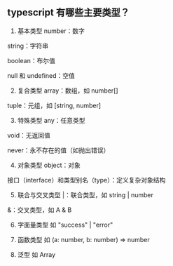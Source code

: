## typescript 有哪些主要类型？
1. 基本类型
number：数字

string：字符串

boolean：布尔值

null 和 undefined：空值

2. 复合类型
array：数组，如 number[]

tuple：元组，如 [string, number]

3. 特殊类型
any：任意类型

void：无返回值

never：永不存在的值（如抛出错误）

4. 对象类型
object：对象

接口（interface）和类型别名（type）：定义复杂对象结构

5. 联合与交叉类型
|：联合类型，如 string | number

&：交叉类型，如 A & B

6. 字面量类型
如 "success" | "error"

7. 函数类型
如 (a: number, b: number) => number

8. 泛型
如 Array<T>

